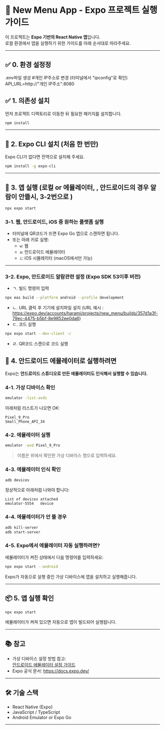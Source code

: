 # 📱 New Menu App - Expo 프로젝트 실행 가이드

이 프로젝트는 **Expo 기반의 React Native 앱**입니다.  
로컬 환경에서 앱을 실행하기 위한 가이드를 아래 순서대로 따라주세요.

---

## ✅ 0. 환경 설정정

.env파일 생성 #개인 IP주소로 변경 (터미널에서 "ipconfig"로 확인)
API_URL=http://"개인 IP주소":8080

## ✅ 1. 의존성 설치

먼저 프로젝트 디렉토리로 이동한 뒤 필요한 패키지를 설치합니다.

```bash
npm install
```

---

## 📱 2. Expo CLI 설치 (처음 한 번만)

Expo CLI가 없다면 전역으로 설치해 주세요.

```bash
npm install -g expo-cli
```

---

## 🚀 3. 앱 실행 (로컬 or 에뮬레이터, , 안드로이드의 경우 알람이 안뜰시, 3-2번으로 )

```bash
npx expo start
```

### 3-1. 웹, 안드로이드, iOS 중 원하는 플랫폼 실행

- 터미널에 QR코드가 뜨면 Expo Go 앱으로 스캔하면 됩니다.
- 또는 아래 키로 실행:
  - `w`: 웹
  - `a`: 안드로이드 에뮬레이터
  - `i`: iOS 시뮬레이터 (macOS에서만 가능)

---

### 3-2. Expo, 안드로이드 알람관련 설정 (Expo SDK 53이후 버전)

- ㄱ. 빌드 명령어 입력

```bash
npx eas build --platform android --profile development
```

- ㄴ. URL 클릭 후 기기에 설치파일 설치 (URL 예시 : https://expo.dev/accounts/harami/projects/new_menu/builds/357d1a3f-79ec-4475-b5bf-8e9852ee0da6)
- ㄷ. 코드 실행

```bash
npx expo start --dev-client -c
```

- ㄹ. QR코드 스캔으로 코드 실행

## 📱 4. 안드로이드 에뮬레이터로 실행하려면

Expo는 **안드로이드 스튜디오로 만든 에뮬레이터도 인식해서 실행할 수 있습니다.**

### 4-1. 가상 디바이스 확인

```bash
emulator -list-avds
```

아래처럼 리스트가 나오면 OK:

```
Pixel_9_Pro
Small_Phone_API_34
```

### 4-2. 에뮬레이터 실행

```bash
emulator -avd Pixel_9_Pro
```

> 이름은 위에서 확인한 가상 디바이스 명으로 입력하세요.

### 4-3. 에뮬레이터 인식 확인

```bash
adb devices
```

정상적으로 아래처럼 나와야 합니다:

```
List of devices attached
emulator-5554   device
```

### 4-4. 에뮬레이터가 안 뜰 경우

```bash
adb kill-server
adb start-server
```

### 4-5. Expo에서 에뮬레이터 자동 실행하려면?

에뮬레이터가 켜진 상태에서 다음 명령어를 입력하세요:

```bash
npx expo start --android
```

Expo가 자동으로 실행 중인 가상 디바이스에 앱을 설치하고 실행해줍니다.

---

## 📦 5. 앱 실행 확인

```bash
npx expo start
```

에뮬레이터가 켜져 있으면 자동으로 앱이 빌드되어 실행됩니다.

---

## 📚 참고

- 가상 디바이스 설정 방법 참고:  
  [안드로이드 에뮬레이터 설정 가이드](https://chococookiee.tistory.com/50)
- Expo 공식 문서: https://docs.expo.dev/

---

## 🛠️ 기술 스택

- React Native (Expo)
- JavaScript / TypeScript
- Android Emulator or Expo Go

---
